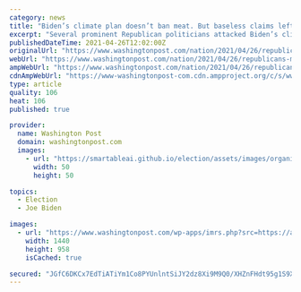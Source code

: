 ```yaml
---
category: news
title: "Biden’s climate plan doesn’t ban meat. But baseless claims left Republicans fuming: ‘Stay out of my kitchen.’"
excerpt: "Several prominent Republican politicians attacked Biden’s climate plan with the false claim that it would strictly limit access to meat."
publishedDateTime: 2021-04-26T12:02:00Z
originalUrl: "https://www.washingtonpost.com/nation/2021/04/26/republicans-meat-biden-climate-plan/"
webUrl: "https://www.washingtonpost.com/nation/2021/04/26/republicans-meat-biden-climate-plan/"
ampWebUrl: "https://www.washingtonpost.com/nation/2021/04/26/republicans-meat-biden-climate-plan/?outputType=amp"
cdnAmpWebUrl: "https://www-washingtonpost-com.cdn.ampproject.org/c/s/www.washingtonpost.com/nation/2021/04/26/republicans-meat-biden-climate-plan/?outputType=amp"
type: article
quality: 106
heat: 106
published: true

provider:
  name: Washington Post
  domain: washingtonpost.com
  images:
    - url: "https://smartableai.github.io/election/assets/images/organizations/washingtonpost.com-50x50.jpg"
      width: 50
      height: 50

topics:
  - Election
  - Joe Biden

images:
  - url: "https://www.washingtonpost.com/wp-apps/imrs.php?src=https://arc-anglerfish-washpost-prod-washpost.s3.amazonaws.com/public/DBP5AMVFMYI6XMYUF2MTXWB6GE.jpg&w=1440"
    width: 1440
    height: 958
    isCached: true

secured: "JGfC6DKCx7EdTiATiYm1Co8PYUnlntSiJY2dz8Xi9M9Q0/XHZnFHdt95g1S9X+QZHIrUyC+HaZ0IeMvnP2HatukZ32DKxlZYg9BLjC3Al6sz7r89V0Ctl8G1LEDhLFCFLD2opi1s4NA7Gj2a+Mfcno117zxl/itKz7tdcGOKNqJwAWh2N+QCG3TaWcaQXG28mxkHLxlTVA7vyyGVDzuMFXhzIzYI3IpCLB17poydmyze/ZR4SXGYG4YnTiawXxGN7JMDo+IiirUxEYf+Ye13fStc+fggXGMNsDaMgL5KDY1SlcA3y3WZhueoOXzMkyV4u4GEE0PHkB57ccZORiontvOcFBiHEjzv84P2HCZLbUs=;PC9G42/yIrVsRuhWMCmRLA=="
---
```


